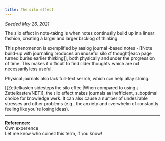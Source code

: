 ```yaml
---
title: The silo effect
---
```


*Seeded May 26, 2021*

The silo effect in note-taking is when notes continually build up in a linear fashion, creating a larger and larger backlog of thinking. 

This phenomenon is exemplified by analog journal -based notes - [[Note build-up with journaling produces an unuseful silo of thought|each page turned buries earlier thinking]], both physically and under the progression of time. This makes it difficult to find older thoughts, which are not necessarily less useful.

Physical journals also lack full-text search, which can help allay siloing.

[[Zettelkasten sidesteps the silo effect|When compared to using a Zettelkasten/NET]], the silo effect makes journals an inefficient, suboptimal choice for knowledge work. It can also cause a number of undesirable stresses and other problems (e.g., the anxiety and overwhelm of constantly feeling like you're losing ideas).

---
**References:**  
Own experience  
Let me know who coined this term, if you know!